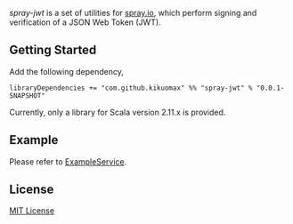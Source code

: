 *spray-jwt* is a set of utilities for [spray.io](http://spray.io), which perform signing and verification of a JSON Web Token (JWT).

Getting Started
---------------

Add the following dependency,

	libraryDependencies += "com.github.kikuomax" %% "spray-jwt" % "0.0.1-SNAPSHOT"

Currently, only a library for Scala version 2.11.x is provided.

Example
-------

Please refer to [ExampleService](src/test/scala/com/github/kikuomax/spray/jwt/ExampleService.scala).

License
-------

[MIT License](http://opensource.org/licenses/MIT)
